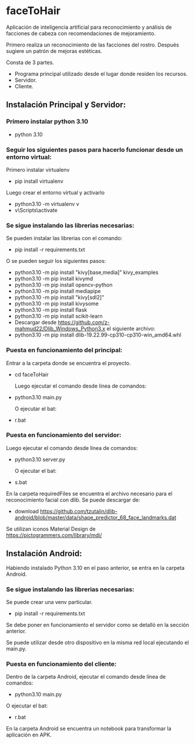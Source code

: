 # faceToHair

Aplicación de inteligencia artificial para reconocimiento y análisis de facciones de cabeza con recomendaciones de mejoramiento.

Primero realiza un reconocimiento de las facciones del rostro.
Después sugiere un patrón de mejoras estéticas.

Consta de 3 partes.

- Programa principal utilizado desde el lugar donde residen los recursos.
- Servidor.
- Cliente.

## Instalación Principal y Servidor:

### Primero instalar python 3.10

- python 3.10

### Seguir los siguientes pasos para hacerlo funcionar desde un entorno virtual:

Primero instalar virtualenv

- pip install virtualenv

Luego crear el entorno virtual y activarlo

- python3.10 -m virtualenv v
- v\Scripts\activate

### Se sigue instalando las librerias necesarias:

Se pueden instalar las librerias con el comando:

- pip install -r requirements.txt

O se pueden seguir los siguientes pasos:

- python3.10 -m pip install "kivy[base,media]" kivy_examples
- python3.10 -m pip install kivymd
- python3.10 -m pip install opencv-python
- python3.10 -m pip install mediapipe
- python3.10 -m pip install "kivy[sdl2]"
- python3.10 -m pip install kivysome
- python3.10 -m pip install flask
- python3.10 -m pip install scikit-learn
- Descargar desde https://github.com/z-mahmud22/Dlib_Windows_Python3.x el siguiente archivo:
- python3.10 -m pip install dlib-19.22.99-cp310-cp310-win_amd64.whl

### Puesta en funcionamiento del principal:

Entrar a la carpeta donde se encuentra el proyecto.

- cd faceToHair

  Luego ejecutar el comando desde línea de comandos:

- python3.10 main.py

  O ejecutar el bat:

- r.bat

### Puesta en funcionamiento del servidor:

Luego ejecutar el comando desde línea de comandos:

- python3.10 server.py

  O ejecutar el bat:

- s.bat

En la carpeta requiredFiles se encuentra el archivo necesario para el reconocimiento facial con dlib. Se puede descargar de:

- download https://github.com/tzutalin/dlib-android/blob/master/data/shape_predictor_68_face_landmarks.dat

Se utilizan iconos Material Design de
https://pictogrammers.com/library/mdi/

## Instalación Android:

Habiendo instalado Python 3.10 en el paso anterior, se entra en la carpeta Android.

### Se sigue instalando las librerias necesarias:

Se puede crear una venv particular.

- pip install -r requirements.txt

Se debe poner en funcionamiento el servidor como se detalló en la sección anterior.

Se puede utilizar desde otro dispositivo en la misma red local ejecutando el main.py.

### Puesta en funcionamiento del cliente:

Dentro de la carpeta Android, ejecutar el comando desde línea de comandos:

- python3.10 main.py

O ejecutar el bat:

- r.bat

En la carpeta Android se encuentra un notebook para transformar la aplicación en APK.

